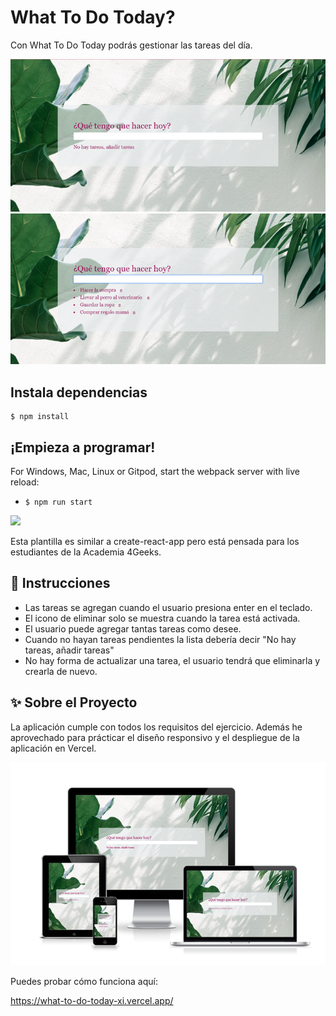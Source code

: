 # What To Do Today?

Con What To Do Today podrás gestionar las tareas del día.


<img src="src/img/wtdt-no-tasks.png">
<img src="src/img/wtdt-tasks.png">

## Instala dependencias

```
$ npm install
```

## ¡Empieza a programar!

For Windows, Mac, Linux or Gitpod, start the webpack server with live reload:
- `$ npm run start`
<p>
  <a href="https://gitpod.io#https://github.com/4GeeksAcademy/react-hello.git"><img src="https://raw.githubusercontent.com/4GeeksAcademy/react-hello/master/open-in-gitpod.svg?sanitize=true" />
  </a>
</p>
Esta plantilla es similar a create-react-app pero está pensada para los estudiantes de la Academia 4Geeks.

## 📝 Instrucciones

- Las tareas se agregan cuando el usuario presiona enter en el teclado.
- El icono de eliminar solo se muestra cuando la tarea está activada.
- El usuario puede agregar tantas tareas como desee.
- Cuando no hayan tareas pendientes la lista debería decir "No hay tareas, añadir tareas"
- No hay forma de actualizar una tarea, el usuario tendrá que eliminarla y crearla de nuevo.

## ✨ Sobre el Proyecto

La aplicación cumple con todos los requisitos del ejercicio. Además he aprovechado para prácticar el diseño responsivo y el despliegue de la aplicación en Vercel.

<img src="src/img/wtdt-responsive.png">

Puedes probar cómo funciona aquí:

https://what-to-do-today-xi.vercel.app/
